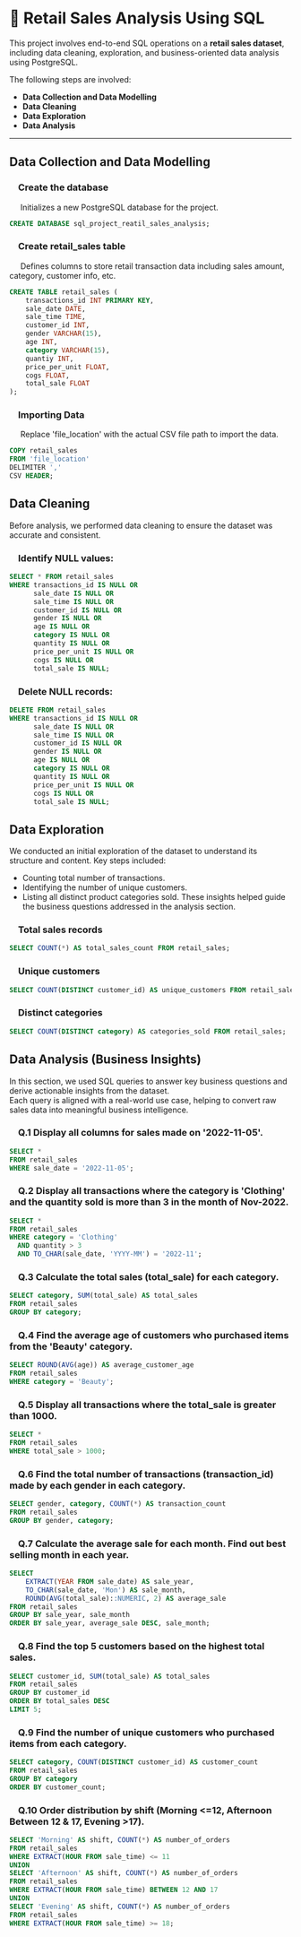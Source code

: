 # 🛒 Retail Sales Analysis Using SQL

This project involves end-to-end SQL operations on a **retail sales dataset**, including data cleaning, exploration, and business-oriented data analysis using PostgreSQL.

The following steps are involved:

- **Data Collection and Data Modelling**
- **Data Cleaning**
- **Data Exploration**
- **Data Analysis**

---

## Data Collection and Data Modelling

### &nbsp;&nbsp;&nbsp;&nbsp;Create the database  
&nbsp;&nbsp;&nbsp;&nbsp;&nbsp;Initializes a new PostgreSQL database for the project.
```sql
CREATE DATABASE sql_project_reatil_sales_analysis;
```

### &nbsp;&nbsp;&nbsp;&nbsp;Create retail_sales table  
&nbsp;&nbsp;&nbsp;&nbsp;&nbsp;Defines columns to store retail transaction data including sales amount, category, customer info, etc.
```sql
CREATE TABLE retail_sales (
    transactions_id INT PRIMARY KEY,
    sale_date DATE,
    sale_time TIME,
    customer_id INT,
    gender VARCHAR(15),
    age INT,
    category VARCHAR(15),
    quantiy INT,
    price_per_unit FLOAT,
    cogs FLOAT,
    total_sale FLOAT
);
```

### &nbsp;&nbsp;&nbsp;&nbsp;Importing Data  
&nbsp;&nbsp;&nbsp;&nbsp;&nbsp;Replace 'file_location' with the actual CSV file path to import the data.
```sql
COPY retail_sales
FROM 'file_location'
DELIMITER ','
CSV HEADER;
```

## Data Cleaning  
Before analysis, we performed data cleaning to ensure the dataset was accurate and consistent.

### &nbsp;&nbsp;&nbsp;&nbsp;Identify NULL values:
```sql
SELECT * FROM retail_sales 
WHERE transactions_id IS NULL OR
      sale_date IS NULL OR
      sale_time IS NULL OR
      customer_id IS NULL OR
      gender IS NULL OR
      age IS NULL OR
      category IS NULL OR
      quantity IS NULL OR
      price_per_unit IS NULL OR
      cogs IS NULL OR
      total_sale IS NULL;
```

### &nbsp;&nbsp;&nbsp;&nbsp;Delete NULL records:
```sql
DELETE FROM retail_sales 
WHERE transactions_id IS NULL OR
      sale_date IS NULL OR
      sale_time IS NULL OR
      customer_id IS NULL OR
      gender IS NULL OR
      age IS NULL OR
      category IS NULL OR
      quantity IS NULL OR
      price_per_unit IS NULL OR
      cogs IS NULL OR
      total_sale IS NULL;
```

## Data Exploration  
We conducted an initial exploration of the dataset to understand its structure and content. Key steps included:

- Counting total number of transactions.
- Identifying the number of unique customers.
- Listing all distinct product categories sold.
These insights helped guide the business questions addressed in the analysis section.

### &nbsp;&nbsp;&nbsp;&nbsp;Total sales records
```sql
SELECT COUNT(*) AS total_sales_count FROM retail_sales;
```

### &nbsp;&nbsp;&nbsp;&nbsp;Unique customers
```sql
SELECT COUNT(DISTINCT customer_id) AS unique_customers FROM retail_sales;
```

### &nbsp;&nbsp;&nbsp;&nbsp;Distinct categories
```sql
SELECT COUNT(DISTINCT category) AS categories_sold FROM retail_sales;
```

## Data Analysis (Business Insights)
In this section, we used SQL queries to answer key business questions and derive actionable insights from the dataset.  
Each query is aligned with a real-world use case, helping to convert raw sales data into meaningful business intelligence.

### &nbsp;&nbsp;&nbsp;&nbsp;Q.1 Display all columns for sales made on '2022-11-05'.
```sql
SELECT * 
FROM retail_sales
WHERE sale_date = '2022-11-05';
```
### &nbsp;&nbsp;&nbsp;&nbsp;Q.2 Display all transactions where the category is 'Clothing' and the quantity sold is more than 3 in the month of Nov-2022.
```sql
SELECT * 
FROM retail_sales
WHERE category = 'Clothing' 
  AND quantity > 3
  AND TO_CHAR(sale_date, 'YYYY-MM') = '2022-11';
```
### &nbsp;&nbsp;&nbsp;&nbsp;Q.3 Calculate the total sales (total_sale) for each category.
```sql
SELECT category, SUM(total_sale) AS total_sales
FROM retail_sales 
GROUP BY category;
```
### &nbsp;&nbsp;&nbsp;&nbsp;Q.4 Find the average age of customers who purchased items from the 'Beauty' category.
```sql
SELECT ROUND(AVG(age)) AS average_customer_age
FROM retail_sales
WHERE category = 'Beauty';
```
### &nbsp;&nbsp;&nbsp;&nbsp;Q.5 Display all transactions where the total_sale is greater than 1000.
```sql
SELECT *
FROM retail_sales
WHERE total_sale > 1000;
```
### &nbsp;&nbsp;&nbsp;&nbsp;Q.6 Find the total number of transactions (transaction_id) made by each gender in each category.
```sql
SELECT gender, category, COUNT(*) AS transaction_count
FROM retail_sales
GROUP BY gender, category;
```
### &nbsp;&nbsp;&nbsp;&nbsp;Q.7 Calculate the average sale for each month. Find out best selling month in each year.
```sql
SELECT 
    EXTRACT(YEAR FROM sale_date) AS sale_year,
    TO_CHAR(sale_date, 'Mon') AS sale_month, 
    ROUND(AVG(total_sale)::NUMERIC, 2) AS average_sale
FROM retail_sales
GROUP BY sale_year, sale_month
ORDER BY sale_year, average_sale DESC, sale_month;
```
### &nbsp;&nbsp;&nbsp;&nbsp;Q.8 Find the top 5 customers based on the highest total sales.
```sql
SELECT customer_id, SUM(total_sale) AS total_sales
FROM retail_sales
GROUP BY customer_id
ORDER BY total_sales DESC
LIMIT 5;
```
### &nbsp;&nbsp;&nbsp;&nbsp;Q.9 Find the number of unique customers who purchased items from each category.
```sql
SELECT category, COUNT(DISTINCT customer_id) AS customer_count
FROM retail_sales
GROUP BY category
ORDER BY customer_count;
```
### &nbsp;&nbsp;&nbsp;&nbsp;Q.10 Order distribution by shift (Morning <=12, Afternoon Between 12 & 17, Evening >17).
```sql
SELECT 'Morning' AS shift, COUNT(*) AS number_of_orders
FROM retail_sales
WHERE EXTRACT(HOUR FROM sale_time) <= 11
UNION
SELECT 'Afternoon' AS shift, COUNT(*) AS number_of_orders
FROM retail_sales
WHERE EXTRACT(HOUR FROM sale_time) BETWEEN 12 AND 17
UNION 
SELECT 'Evening' AS shift, COUNT(*) AS number_of_orders
FROM retail_sales
WHERE EXTRACT(HOUR FROM sale_time) >= 18;
```

